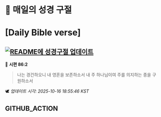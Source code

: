# 🙏 매일의 성경 구절
# [Daily Bible verse]
## [![README에 성경구절 업데이트](https://github.com/DONGSUKA/first_test/actions/workflows/update-readme-bible.yml/badge.svg)](https://github.com/DONGSUKA/first_test/actions/workflows/update-readme-bible.yml)
<!-- START_BIBLE_VERSE -->
📖 **시편 86:2**
> 나는 경건하오니 내 영혼을 보존하소서 내 주 하나님이여 주를 의지하는 종을 구원하소서

🕊️ _업데이트 시각: 2025-10-16 18:55:46 KST_
  <!-- END_BIBLE_VERSE -->
## GITHUB_ACTION

